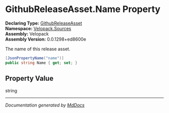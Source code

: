 ﻿<!--  
  <auto-generated>   
    The contents of this file were generated by a tool.  
    Changes to this file may be list if the file is regenerated  
  </auto-generated>   
-->

# GithubReleaseAsset.Name Property

**Declaring Type:** [GithubReleaseAsset](../index.md)  
**Namespace:** [Velopack.Sources](../../index.md)  
**Assembly:** Velopack  
**Assembly Version:** 0.0.1298+ed8600e

 The name of this release asset. 

```csharp
[JsonPropertyName("name")]
public string Name { get; set; }
```

## Property Value

string

___

*Documentation generated by [MdDocs](https://github.com/ap0llo/mddocs)*
